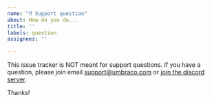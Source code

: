 ```yaml
---
name: "⁉️ Support question"
about: How do you do...
title: ''
labels: question
assignees: ''

---
```


This issue tracker is NOT meant for support questions. If you have a question,
please join email [support@umbraco.com](mailto:support@umbraco.com) or [join the discord server](https://discord.gg/PSFDAmsG).

Thanks!
